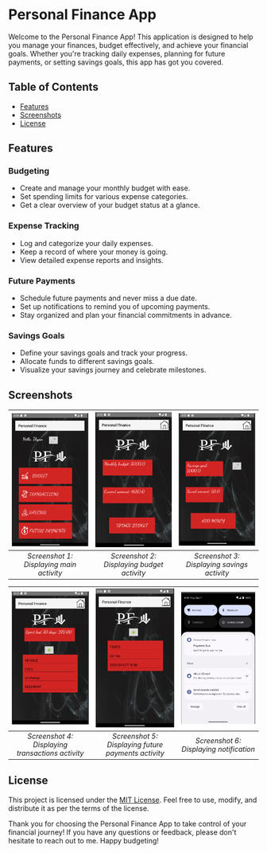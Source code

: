 # Personal Finance App

Welcome to the Personal Finance App! This application is designed to help you manage your finances, budget effectively, and achieve your financial goals. Whether you're tracking daily expenses, planning for future payments, or setting savings goals, this app has got you covered.

## Table of Contents

- [Features](#features)
- [Screenshots](#screenshots)
- [License](#license)

## Features

### Budgeting
- Create and manage your monthly budget with ease.
- Set spending limits for various expense categories.
- Get a clear overview of your budget status at a glance.

### Expense Tracking
- Log and categorize your daily expenses.
- Keep a record of where your money is going.
- View detailed expense reports and insights.

### Future Payments
- Schedule future payments and never miss a due date.
- Set up notifications to remind you of upcoming payments.
- Stay organized and plan your financial commitments in advance.

### Savings Goals
- Define your savings goals and track your progress.
- Allocate funds to different savings goals.
- Visualize your savings journey and celebrate milestones.

## Screenshots
<img src="pf_screenshots/main.png" alt="Main" width="300"> | <img src="pf_screenshots/budget.png" alt="Budget" width="300"> | <img src="pf_screenshots/savings.png" alt="Savings" width="300">
:---: | :---: | :---:
*Screenshot 1: Displaying main activity* | *Screenshot 2: Displaying budget activity* | *Screenshot 3: Displaying savings activity*

<img src="pf_screenshots/transactions.png" alt="Transactions" width="300"> | <img src="pf_screenshots/future_payments.png" alt="Future Payments" width="300"> | <img src="pf_screenshots/notification.png" alt="Notification" width="300">
:---: | :---: | :---:
*Screenshot 4: Displaying transactions activity* | *Screenshot 5: Displaying future payments activity* | *Screenshot 6: Displaying notification*

## License

This project is licensed under the [MIT License](LICENSE). Feel free to use, modify, and distribute it as per the terms of the license.

Thank you for choosing the Personal Finance App to take control of your financial journey! If you have any questions or feedback, please don't hesitate to reach out to me. Happy budgeting!
